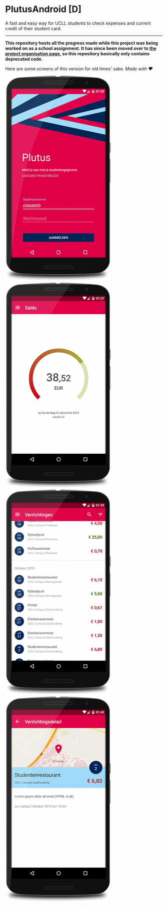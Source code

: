# PlutusAndroid [D]

A fast and easy way for UCLL students to check expenses and current credit of their student card.

---

**This repository hosts all the progress made while this project was being worked on as a school assignment. It has since been moved over to [the project organisation page](https://github.com/plutus-dev/PlutusAndroid), so this repository basically only contains deprecated code.**

Here are some screens of this version for old times' sake. *Made with ♥*

![Login window](https://raw.githubusercontent.com/Qrivi/PlutusAndroid/master/_assets/Screenshots/emulator/plu_login.png)
![Current credit](https://raw.githubusercontent.com/Qrivi/PlutusAndroid/master/_assets/Screenshots/emulator/plu_credit.png)
![Latest transactions](https://raw.githubusercontent.com/Qrivi/PlutusAndroid/master/_assets/Screenshots/emulator/plu_transactions.png)
![transaction detail](https://raw.githubusercontent.com/Qrivi/PlutusAndroid/master/_assets/Screenshots/emulator/plu_detail.png)
